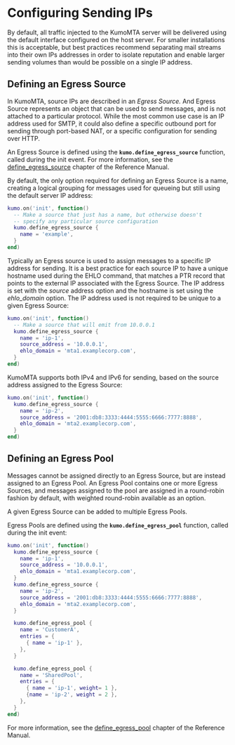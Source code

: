 # Configuring Sending IPs

By default, all traffic injected to the KumoMTA server will be delivered using the default interface configured on the host server. For smaller installations this is acceptable, but best practices recommend separating mail streams into their own IPs addresses in order to isolate reputation and enable larger sending volumes than would be possible on a single IP address.

## Defining an Egress Source

In KumoMTA, source IPs are described in an *Egress Source.* And Egress Source represents an object that can be used to send messages, and is not attached to a particular protocol. While the most common use case is an IP address used for SMTP, it could also define a specific outbound port for sending through port-based NAT, or a specific configuration for sending over HTTP.

An Egress Source is defined using the **`kumo.define_egress_source`** function, called during the init event. For more information, see the [define_egress_source](../../reference/kumo/define_egress_source.md) chapter of the Reference Manual.

By default, the only option required for defining an Egress Source is a name, creating a logical grouping for messages used for queueing but still using the default server IP address:

```lua
kumo.on('init', function()
  -- Make a source that just has a name, but otherwise doesn't
  -- specify any particular source configuration
  kumo.define_egress_source {
    name = 'example',
  }
end)
```

Typically an Egress source is used to assign messages to a specific IP address for sending. It is a best practice for each source IP to have a unique hostname used during the EHLO command, that matches a PTR record that points to the external IP associated with the Egress Source. The IP address is set with the *source* address option and the hostname is set using the *ehlo_domain* option. The IP address used is not required to be unique to a given Egress Source:

```lua
kumo.on('init', function()
  -- Make a source that will emit from 10.0.0.1
  kumo.define_egress_source {
    name = 'ip-1',
    source_address = '10.0.0.1',
    ehlo_domain = 'mta1.examplecorp.com',
  }
end)
```

KumoMTA supports both IPv4 and IPv6 for sending, based on the source address assigned to the Egress Source:

```lua
kumo.on('init', function()
  kumo.define_egress_source {
    name = 'ip-2',
    source_address = '2001:db8:3333:4444:5555:6666:7777:8888',
    ehlo_domain = 'mta2.examplecorp.com',
  }
end)
```

## Defining an Egress Pool

Messages cannot be assigned directly to an Egress Source, but are instead assigned to an Egress Pool. An Egress Pool contains one or more Egress Sources, and messages assigned to the pool are assigned in a round-robin fashion by default, with weighted round-robin available as an option.

A given Egress Source can be added to multiple Egress Pools.

Egress Pools are defined using the **`kumo.define_egress_pool`** function, called during the init event:

```lua
kumo.on('init', function()
  kumo.define_egress_source {
    name = 'ip-1',
    source_address = '10.0.0.1',
    ehlo_domain = 'mta1.examplecorp.com',
  }
  kumo.define_egress_source {
    name = 'ip-2',
    source_address = '2001:db8:3333:4444:5555:6666:7777:8888',
    ehlo_domain = 'mta2.examplecorp.com',
  }

  kumo.define_egress_pool {
    name = 'CustomerA',
    entries = {
      { name = 'ip-1' },
    },
  }

  kumo.define_egress_pool {
    name = 'SharedPool',
    entries = {
      { name = 'ip-1', weight= 1 },
      {name = 'ip-2', weight = 2 },
    },
  }
end)
```

For more information, see the [define_egress_pool](../../reference/kumo/define_egress_pool.md) chapter of the Reference Manual.
